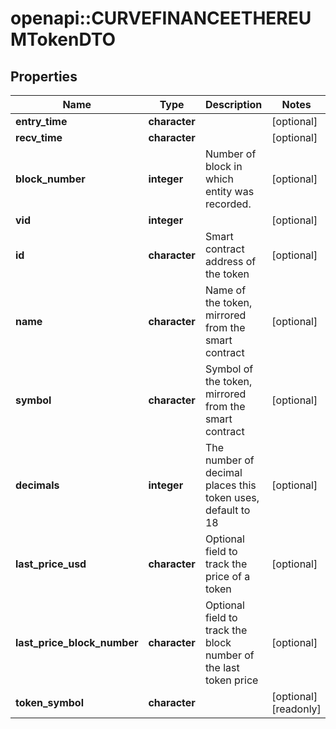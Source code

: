 # openapi::CURVEFINANCEETHEREUMTokenDTO



## Properties
Name | Type | Description | Notes
------------ | ------------- | ------------- | -------------
**entry_time** | **character** |  | [optional] 
**recv_time** | **character** |  | [optional] 
**block_number** | **integer** | Number of block in which entity was recorded. | [optional] 
**vid** | **integer** |  | [optional] 
**id** | **character** | Smart contract address of the token | [optional] 
**name** | **character** | Name of the token, mirrored from the smart contract | [optional] 
**symbol** | **character** | Symbol of the token, mirrored from the smart contract | [optional] 
**decimals** | **integer** | The number of decimal places this token uses, default to 18 | [optional] 
**last_price_usd** | **character** | Optional field to track the price of a token | [optional] 
**last_price_block_number** | **character** | Optional field to track the block number of the last token price  | [optional] 
**token_symbol** | **character** |  | [optional] [readonly] 


